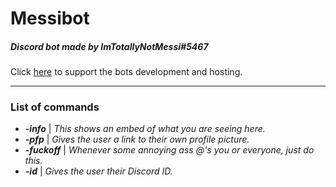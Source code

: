 # Messibot
##### Discord bot made by ImTotallyNotMessi#5467

Click [here](http://paypal.me/ImTotallyNotMessi) to support the bots development and hosting.

----

### List of commands
* _**-info**_ | *This shows an embed of what you are seeing here.*  
* _**-pfp**_ | *Gives the user a link to their own profile picture.*  
* _**-fuckoff**_ | *Whenever some annoying ass @'s you or everyone, just do this.*  
* _**-id**_ | *Gives the user their Discord ID.*  
